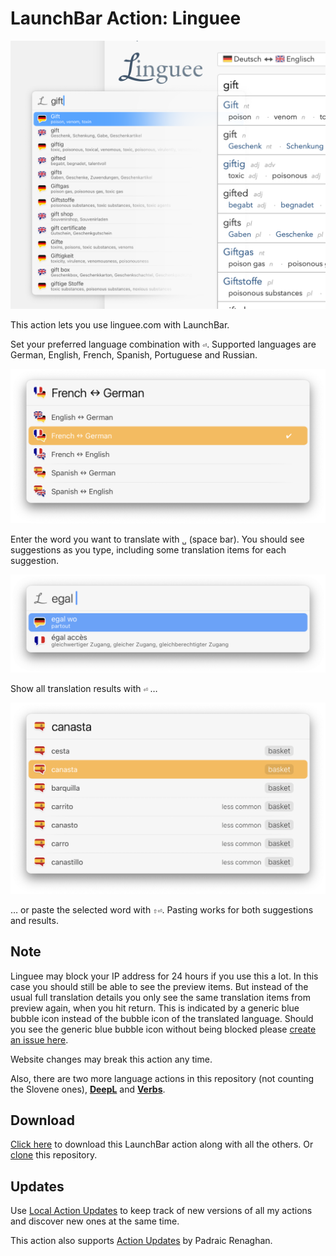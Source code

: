 # LaunchBar Action: Linguee

<img src="00.png" width="680"/> 

This action lets you use linguee.com with LaunchBar. 

Set your preferred language combination with `⏎`. Supported languages are German, English, French, Spanish, Portuguese and Russian. 

<img src="01.png" width="680"/> 

Enter the word you want to translate with `␣` (space bar). You should see suggestions as you type, including some translation items for each suggestion.

<img src="02.png" width="680"/> 

Show all translation results with `⏎` … 

<img src="03.png" width="680"/> 

… or paste the selected word with `⇧⏎`. Pasting works for both  suggestions and results. 

## Note

Linguee may block your IP address for 24 hours if you use this a lot. In this case you should still be able to see the preview items. But instead of the usual full translation details you only see the same translation items from preview again, when you hit return. This is indicated by a generic blue bubble icon instead of the bubble icon of the translated language. 
Should you see the generic blue bubble icon without being blocked please [create an issue here](https://github.com/Ptujec/LaunchBar/issues/new).

Website changes may break this action any time. 

Also, there are two more language actions in this repository (not counting the Slovene ones), **[DeepL](https://github.com/Ptujec/LaunchBar/tree/master/DeepL-Action#readme)** and **[Verbs](https://github.com/Ptujec/LaunchBar/tree/master/Verbs-Action#readme)**. 

## Download

[Click here](https://github.com/Ptujec/LaunchBar/archive/refs/heads/master.zip) to download this LaunchBar action along with all the others. Or [clone](https://docs.github.com/en/repositories/creating-and-managing-repositories/cloning-a-repository) this repository.

## Updates

Use [Local Action Updates](https://github.com/Ptujec/LaunchBar/tree/master/Local-Action-Updates#launchbar-action-local-action-updates) to keep track of new versions of all my actions and discover new ones at the same time. 

This action also supports [Action Updates](https://renaghan.com/launchbar/action-updates/) by Padraic Renaghan.
